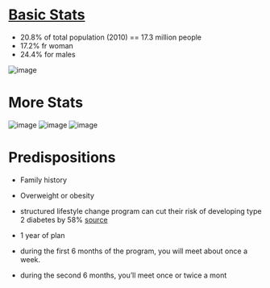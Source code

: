 
# [Basic Stats](https://diabsurv.rki.de/Webs/Diabsurv/DE/diabetes-in-deutschland/1-03_Praediabetes.html)
  * 20.8% of total population (2010) == 17.3 million people
  * 17.2% fr woman
  * 24.4% for males

![image](https://user-images.githubusercontent.com/53008918/190865188-9b6bbc11-e024-43b1-b6b7-19a371d1a38b.png)

# More Stats

![image](https://user-images.githubusercontent.com/53008918/190865522-4c271278-ef9b-48de-ba62-73188531a70b.png)
![image](https://user-images.githubusercontent.com/53008918/190865547-fcf38411-060f-4d76-af68-69c9cbdd1a17.png)
![image](https://user-images.githubusercontent.com/53008918/190865562-acad6aa8-a83a-497b-846c-7c6f8710edf3.png)



# Predispositions
* Family history 
* Overweight or obesity 



* structured lifestyle change program can cut their risk of developing type 2 diabetes by 58% [source](https://www.cdc.gov/diabetes/prevention/about.htm)
* 1 year of plan
* during the first 6 months of the program, you will meet about once a week.
* during the second 6 months, you’ll meet once or twice a mont
